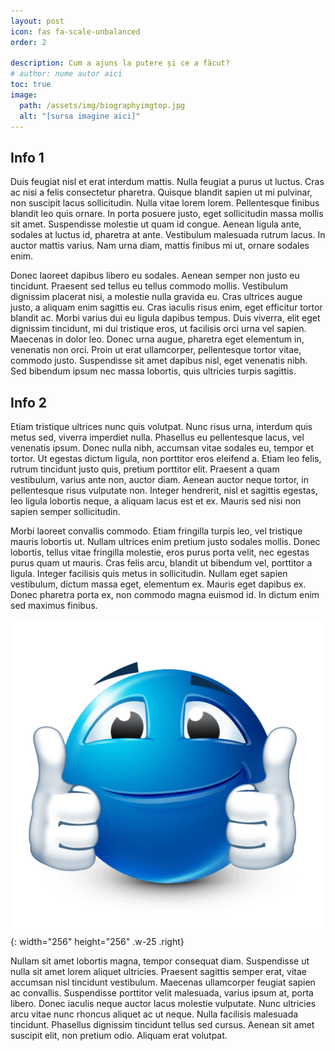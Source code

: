 ```yaml
---
layout: post
icon: fas fa-scale-unbalanced
order: 2

description: Cum a ajuns la putere și ce a făcut?
# author: nume autor aici
toc: true
image:
  path: /assets/img/biographyimgtop.jpg
  alt: "[sursa imagine aici]"
---
```


## Info 1
 Duis feugiat nisl et erat interdum mattis. Nulla feugiat a purus ut luctus. Cras ac nisi a felis consectetur pharetra. Quisque blandit sapien ut mi pulvinar, non suscipit lacus sollicitudin. Nulla vitae lorem lorem. Pellentesque finibus blandit leo quis ornare. In porta posuere justo, eget sollicitudin massa mollis sit amet. Suspendisse molestie ut quam id congue. Aenean ligula ante, sodales at luctus id, pharetra at ante. Vestibulum malesuada rutrum lacus. In auctor mattis varius. Nam urna diam, mattis finibus mi ut, ornare sodales enim.

Donec laoreet dapibus libero eu sodales. Aenean semper non justo eu tincidunt. Praesent sed tellus eu tellus commodo mollis. Vestibulum dignissim placerat nisi, a molestie nulla gravida eu. Cras ultrices augue justo, a aliquam enim sagittis eu. Cras iaculis risus enim, eget efficitur tortor blandit ac. Morbi varius dui eu ligula dapibus tempus. Duis viverra, elit eget dignissim tincidunt, mi dui tristique eros, ut facilisis orci urna vel sapien. Maecenas in dolor leo. Donec urna augue, pharetra eget elementum in, venenatis non orci. Proin ut erat ullamcorper, pellentesque tortor vitae, commodo justo. Suspendisse sit amet dapibus nisl, eget venenatis nibh. Sed bibendum ipsum nec massa lobortis, quis ultricies turpis sagittis. 

## Info 2
Etiam tristique ultrices nunc quis volutpat. Nunc risus urna, interdum quis metus sed, viverra imperdiet nulla. Phasellus eu pellentesque lacus, vel venenatis ipsum. Donec nulla nibh, accumsan vitae sodales eu, tempor et tortor. Ut egestas dictum ligula, non porttitor eros eleifend a. Etiam leo felis, rutrum tincidunt justo quis, pretium porttitor elit. Praesent a quam vestibulum, varius ante non, auctor diam. Aenean auctor neque tortor, in pellentesque risus vulputate non. Integer hendrerit, nisl et sagittis egestas, leo ligula lobortis neque, a aliquam lacus est et ex. Mauris sed nisi non sapien semper sollicitudin.

Morbi laoreet convallis commodo. Etiam fringilla turpis leo, vel tristique mauris lobortis ut. Nullam ultrices enim pretium justo sodales mollis. Donec lobortis, tellus vitae fringilla molestie, eros purus porta velit, nec egestas purus quam ut mauris. Cras felis arcu, blandit ut bibendum vel, porttitor a ligula. Integer facilisis quis metus in sollicitudin. Nullam eget sapien vestibulum, dictum massa eget, elementum ex. Mauris eget dapibus ex. Donec pharetra porta ex, non commodo magna euismod id. In dictum enim sed maximus finibus.

![Desktop View](/assets/img/thumbsup.png){: width="256" height="256" .w-25 .right}

Nullam sit amet lobortis magna, tempor consequat diam. Suspendisse ut nulla sit amet lorem aliquet ultricies. Praesent sagittis semper erat, vitae accumsan nisl tincidunt vestibulum. Maecenas ullamcorper feugiat sapien ac convallis. Suspendisse porttitor velit malesuada, varius ipsum at, porta libero. Donec iaculis neque auctor lacus molestie vulputate. Nunc ultricies arcu vitae nunc rhoncus aliquet ac ut neque. Nulla facilisis malesuada tincidunt. Phasellus dignissim tincidunt tellus sed cursus. Aenean sit amet suscipit elit, non pretium odio. Aliquam erat volutpat. 

